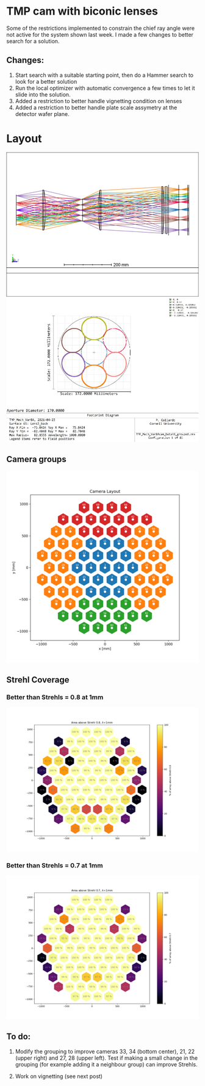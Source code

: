 # TMP cam with biconic lenses

Some of the restrictions implemented to constrain the chief ray angle were not
active for the system shown last week. I made a few changes to better search
for a solution.

## Changes:
1. Start search with a suitable starting point, then do a Hammer search to
look for a better solution
2. Run the local optimizer with automatic convergence a few times to let it
slide into the solution.
3. Added a restriction to better handle vignetting condition on lenses
4. Added a restriction to better handle plate scale assymetry at the detector
wafer plane.


# Layout

![](3DLayout/layout_cam_01.JPG)
![](Footprints/L3/footprint_cam_01.JPG)

## Camera groups

![](groups_info/camera_groups.png)

## Strehl Coverage

### Better than Strehls = 0.8 at 1mm
![](strehls_1mm/area_above_0p8.png)

### Better than Strehls = 0.7 at 1mm
![](strehls_1mm/area_above_0p7.png)


## To do:

1. Modify the grouping to improve cameras 33, 34 (bottom center), 21, 22 (upper right) and 27, 28 (upper left). Test if making a small change in the grouping (for example adding it a neighbour group) can improve Strehls.

2. Work on vignetting (see next post)
